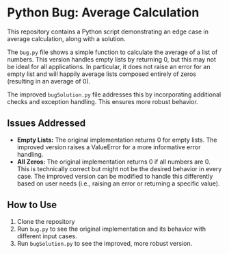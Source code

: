 # Python Bug: Average Calculation
This repository contains a Python script demonstrating an edge case in average calculation, along with a solution.

The `bug.py` file shows a simple function to calculate the average of a list of numbers.  This version handles empty lists by returning 0, but this may not be ideal for all applications.  In particular, it does not raise an error for an empty list and will happily average lists composed entirely of zeros (resulting in an average of 0).

The improved `bugSolution.py` file addresses this by incorporating additional checks and exception handling.  This ensures more robust behavior.

## Issues Addressed
* **Empty Lists:** The original implementation returns 0 for empty lists. The improved version raises a ValueError for a more informative error handling. 
* **All Zeros:** The original implementation returns 0 if all numbers are 0. This is technically correct but might not be the desired behavior in every case.  The improved version can be modified to handle this differently based on user needs (i.e., raising an error or returning a specific value).

## How to Use
1. Clone the repository
2. Run `bug.py` to see the original implementation and its behavior with different input cases.
3. Run `bugSolution.py` to see the improved, more robust version. 